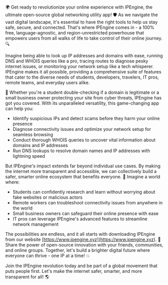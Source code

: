 🌍 Get ready to revolutionize your online experience with IPEngine, the ultimate open-source global networking utility app! 🛡️ As we navigate the vast digital landscape, it's essential to have the right tools to help us stay safe, secure, and connected. That's where IPEngine comes in - a 100% free, language-agnostic, and region-unrestricted powerhouse that empowers users from all walks of life to take control of their online journey. 🔍

Imagine being able to look up IP addresses and domains with ease, running DNS and WHOIS queries like a pro, tracing routes to diagnose pesky internet issues, or monitoring your network setup like a tech whisperer. IPEngine makes it all possible, providing a comprehensive suite of features that cater to the diverse needs of students, developers, travelers, IT pros, remote teams, and everyday users alike.

📡 Whether you're a student double-checking if a domain is legitimate or a small business owner protecting your site from cyber threats, IPEngine has got you covered. With its unparalleled versatility, this game-changing app can help you:

* Identify suspicious IPs and detect scams before they harm your online presence
* Diagnose connectivity issues and optimize your network setup for seamless browsing
* Conduct thorough WHOIS queries to uncover vital information about domains and IP addresses
* Run DNS lookups to resolve domain names and IP addresses with lightning speed

But IPEngine's impact extends far beyond individual use cases. By making the internet more transparent and accessible, we can collectively build a safer, smarter online ecosystem that benefits everyone. 🚀 Imagine a world where:

* Students can confidently research and learn without worrying about fake websites or malicious actors
* Remote workers can troubleshoot connectivity issues from anywhere in the world
* Small business owners can safeguard their online presence with ease
* IT pros can leverage IPEngine's advanced features to streamline network management

The possibilities are endless, and it all starts with downloading IPEngine from our website [https://www.ipengine.xyz](https://www.ipengine.xyz). 🎉 Share the power of open-source innovation with your friends, communities, and online groups. Together, let's build a brighter digital future where everyone can thrive - one IP at a time! 💥

Join the IPEngine revolution today and be part of a global movement that puts people first. Let's make the internet safer, smarter, and more transparent for all! 🌎